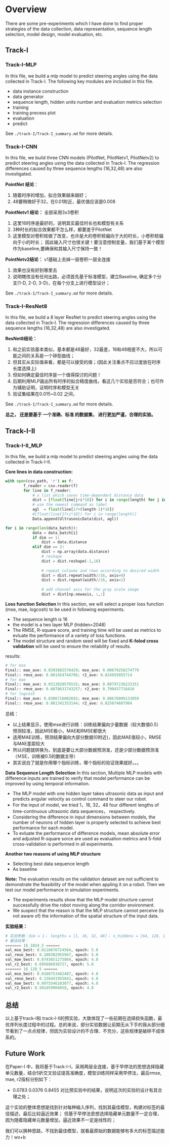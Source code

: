 <!--
 * @Author: Shuai Wang
 * @Github: https://github.com/wsustcid
 * @Version: 1.0.0
 * @Date: 2020-04-27 11:44:54
 * @LastEditTime: 2020-04-28 11:31:41
 -->

# Overview
There are some pre-experiments which I have done to find proper strategies of the data collection, data representation, sequence length selection, model design, model evaluation, etc.

## Track-I
### Track-I-MLP
In this file, we build a mlp model to predict steering angles using the data collected in Track-I. The following key modules are included in this file.
- data instance construction
- data generator
- sequence length, hidden units number and evaluation metrics selection
- training
- training precess plot
- evaluation
- predict

See `./track-I/Track-I_summary.md` for more details.

### Track-I-CNN
In this file, we build three CNN models (PilotNet, PilotNetv1, PilotNetv2) to predict steering angles using the data collected in Track-I. 
The regression differences caused by three sequence lengths (16,32,48) are also investigated.

**PointNet 结论**：
1. 随着时序的增加，拟合效果越来越好；
2. 48要稍微好于32，在0.01附近，最优值应该是0.008

**PointNetv1 结论：**
全部采用3x3卷积
1. 这里16时序是最好的，说明其实最佳时长也和模型有关系
2. 3种时长的拟合效果都不怎么样，都要差于PilotNet
3. 这里模型对卷积核做了改变，也许是大的卷积核偏向于大的时长，小卷积核偏向于小的时长； 因此输入尺寸也很关键！要注意控制变量，我们基于某个模型作为baseline,要确保和其输入尺寸保持一致！

**PointNetv2结论：**
v1基础上去掉一层卷积一层全连接
1. 效果也没有好到哪里去
2. 说明瞎改没有任何出路，必须首先基于标准模型，建立Baseline, 确定多个分支(1-D, 2-D, 3-D)，在每个分支上进行模型设计；

See `./track-I/Track-I_summary.md` for more details.

### Track-I-ResNet8
In this file, we build a 8 layer ResNet to predict steering angles using the data collected in Track-I. 
The regression differences caused by three sequence lengths (16,32,48) are also investigated.

**ResNet8结论：**
1. 和之前实验基本类似，基本都是48最好，32最差，16和48相差不大，所以可能之间的关系是一个钟型曲线；
2. 但其实从实际值来看，都是可以接受的值；(因此关注重点不应过度放在时序长度选择上)
3. 但如何确定最佳时序是一个值得探讨的问题！
4. 后期利用MLP画出所有时序的拟合精度曲线，看这几个实验是否符合；也可作为辅助证明，证明时序和模型无关
5. 验证集结果在0.015~0.02 之间，

See `./track-I/Track-I_summary.md` for more details.


**总之， 还是要基于 一个准确、标准 的数据集， 进行更加严谨，合理的实验。**


## Track-I-II
### Track-I-II_MLP
In this file, we build a mlp model to predict steering angles using the data collected in Track-I-II. 

**Core lines in data construction:**
```python
with open(csv_path, 'r') as f:
        f_reader = csv.reader(f)
        for line in f_reader:
            # a list which saves time-dependent distance data
            dist = [float(line[j+i*18]) for i in range(length) for j in range(16)]
            # use the newest command as label
            agl  = float(line[17+(length-1)*18])
            #[float(line[17+i*18]) for i in range(length)]
            Data.append(UltrasonicData(dist, agl))

for i in range(len(data_batch)):
            data = data_batch[i]
            if dim == 1:
                dist = data.distance
            elif dim == 2:
                dist = np.array(data.distance)
                # reshape
                dist = dist.reshape(-1,16)
                
                # repeat coloums and rows according to desired width
                dist = dist.repeat(width//16, axis=0)
                dist = dist.repeat(width//16, axis=1)
                
                # add channel axis for the gray scale image
                dist = dist[np.newaxis, :,:]
```

**Loss function Selection**
In this section, we will select a proper loss function (mse, mae, logcosh) to be used in following experiments.

- The sequence length is 16
- the model is a two layer MLP (hidden=2048)
- The RMSE, R-square score, and training time will be used as metrics to evluate the performance of a variety of loss functions.
- The model structure and random seed will be fixed and **K-folod cross validation** will be used to ensure the reliability of results.

results:
```python
# for mse
Final:: mae_ave: 0.0393882576429; mse_ave: 0.00679258274779
Final:: rmse_ave: 0.081454744786; r2_ave: 0.824955055714
# for mae
Final:: mae_ave: 0.0313820576535; mse_ave: 0.00797236233351
Final:: rmse_ave: 0.0878631743257; r2_ave: 0.790437716416
# for logcosh
Final:: mae_ave: 0.0386716082692; mse_ave: 0.00676009133059
Final:: rmse_ave: 0.081341353144; r2_ave: 0.825874607904
```
总结：
- 以上结果显示，使用mse进行训练：训练结果偏向少量数据（较大数值0.5）预测较准，因此MSE极小，MAE和RMSE都很大
- 适用MAE训练，预测结果偏向大部分数据(0附近)，因此MAE值较小，RMSE与MAE差距较大
- 所以问题就转换为，到底是要让大部分数据预测准，还是少部分数据预测准（ＭSE，训练被0.5的数据主导）
- 其实说白了就是你用哪个指标训练，哪个指标的验证效果就好。。。

**Data Sequence Length Selection**
In this section, Multiple MLP models with difference inputs are trained to verify that model performance can be improved by using temporal information.

- The MLP model with one hidden layer takes ultrasonic data as input and predicts angular velocity as control command to steer our robot.
- For the input of model, we tried 1，16, 32，48 four different lengths of time-continuous ultrasonic data sequences， respectively.
- Considering the difference in input dimensions between models, the number of neurons of hidden layer is properly selected to achieve best performance for each model.
- To evluate the performance of difference models, mean absolute error and adjusted R-square sorce are used as evaluation metrics and 5-fold cross-validation is performed in all experiments.

**Another two reasons of using MLP structure**
- Selecting best data sequence length
- As baseline

**Note:** The evaluation results on the validation dataset are not sufficient to demonstrate the feasibility of the model when appling it on a robot. Then we test our model performance in simulation experiments.

- The experiments results show that the MLP model structure cannot successfully drive the robot moving along the corridor environment.
- We suspect that the reason is that the MLP structure cannot perceive (is not aware of) the information of the spatial structure of the input data.

**实验结果：**
```python
# 实验参数：dim = 1； lengths = [1, 16, 32, 48]； n_hiddens = [64, 128, 256, 512, 1024, 2048]
# 最佳结果：
======= 16_1024_5 ======
val_mse_best: 0.0118676724564, epoch: 5.0
val_rmse_best: 0.108302955947, epoch: 5.0
val_mae_best: 0.0743651275869, epoch: 4.8
val_r2_best: 0.695606936727, epoch: 5.0
======= 16_128_5 ======
val_mse_best: 0.0188753482407, epoch: 4.8
val_rmse_best: 0.136441955843, epoch: 4.8
val_mae_best: 0.0975546103077, epoch: 4.8
val_r2_best: 0.501459904058, epoch: 4.8
```

## 总结
以上基于track-I和 track-I-II的预实验，大致体现了一些前期在选择损失函数，最优序列长度过程中的过程。总的来说，部分实验数据让前期无从下手的我从部分细节看到了一点点规律，但因为实验设计的不合理、不充分，这些规律是破碎不成体系的。

## Future Work
在Paper-I 中，我将基于Track-I-I，采用两层全连接，基于早停法的思想选择隐藏单元数量，结合5折交叉验证提高准确度，模型训练同样采用早停法，最后rmse, mae, r2指标分别如下：
- 0.0783 0.0376 0.8455
对比预实验中的结果，说明这次的实验的设计有其合理之处；

这个实验的整体思想是找到针对每种输入序列，找到其最佳模型，构建对标签的最佳描述，最后比较逼近效果； 但基于早停法思想选择隐藏单元数量不一定合理，因为随着隐藏单元数量增加，逼近效果不一定是线性的；

我们可以换种思路，不找到最佳模型，就看最原始的数据能够有多大的标签描述能力！wx+b